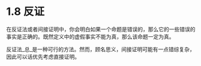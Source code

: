 # 1.8 反证

在反证法或者间接证明中，你会明白如果一个命题是错误的，那么它的一些错误的事实是正确的。既然定义中的虚假事实不能为真，那么该命题一定为真。

反证法_总_是一种可行的方法。然而，顾名思义，间接证明可能有一点错综复杂，因此可以话优先考虑直接证明。

